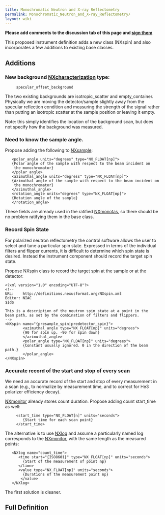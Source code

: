 ```yaml
---
title: Monochromatic Neutron and X-ray Reflectometry
permalink: Monochromatic_Neutron_and_X-ray_Reflectometry/
layout: wiki
---
```


**Please add comments to the discussion tab of this page and [sign
them](Help:Contents#Signatures "wikilink")**

This proposed instrument definition adds a new class (NXspin) and also
incorporates a few additions to existing base classes.

Additions
---------

### New background [NXcharacterization](NXcharacterization "wikilink") type:

`     specular_offset_background`

The two existing backgrounds are isotropic\_scatter and
empty\_container. Physically we are moving the detector/sample slightly
away from the specular reflection condition and measuring the strength
of the signal rather than putting an isotropic scatter at the sample
position or leaving it empty.

Note: this simply identifies the location of the background scan, but
does not specify how the background was measured.

### Need to know the sample angle.

Propose adding the following to [NXsample](NXsample "wikilink"):

       <polar_angle units="degrees" type="NX_FLOAT[np]">
       {Polar angle of the sample with respect to the beam incident on
        the monochromator}
       </polar_angle>
       <azimuthal_angle units="degress" type="NX_FLOAT[np]">
       {Azimuthal angle of the sample with respect to the beam incident on
        the monochromator}
       </azimuthal_angle>
       <rotation_angle units="degrees" type="NX_FLOAT[np]">
       {Rotation angle of the sample}
       </rotation_angle>

These fields are already used in the ratified
[NXmonotas](Monochromatic_Neutron_and_X-ray_Triple-Axis_Spectrometer "wikilink"),
so there should be no problem ratifying them in the base class.

### Record Spin State

For polarized neutron reflectometry the control software allows the user
to select and tune a particular spin state. Expressed in terms of the
individual filters and flipper currents, it is difficult to determine
which spin state is desired. Instead the instrument component should
record the target spin state.

Propose NXspin class to record the target spin at the sample or at the
detector:

       
    <?xml version="1.0" encoding="UTF-8"?>
    <!--
    URL:    http://definitions.nexusformat.org/NXspin.xml
    Editor: NIAC
    $Id$
        
    This is a description of the neutron spin state at a point in the
    beam path, as set by the combination of filters and flippers.
    -->
    <NXspin name="{presample_spin|predetector_spin}">
            <azimuthal_angle type="NX_FLOAT[np]" units="degrees">
            {90 for spin up, -90 for spin down}
            </azimuthal_angle>
            <polar_angle type="NX_FLOAT[np]" units="degrees">
            {Constant usually ignored. 0 in the direction of the beam path.}
            </polar_angle>
    </NXspin>

### Accurate record of the start and stop of every scan

We need an accurate record of the start and stop of every measurement in
a scan (e.g., to normalize by measurement time, and to correct for He3
polarizer efficiency decay).

[NXmonitor](NXmonitor "wikilink") already stores count duration. Propose
adding count start\_time as well:

         <start_time type="NX_FLOAT[n]" units="seconds">
            {Start time for each scan point}
         </start_time>

The alternative is to use [NXlog](NXlog "wikilink") and assume a
particularly named log corresponds to the
[NXmonitor](NXmonitor "wikilink"), with the same length as the measured
points:

            
       <NXlog name="count_time">
          <time start="{ISO8601}" type="NX_FLOAT[np]" units="seconds">
            {Start of the measurement of point np}
          </time>
          <value type="NX_FLOAT[np]" units="seconds">
            {Durations of the measurement point np}
           </value>
       </NXlog>

The first solution is cleaner.

Full Definition
---------------

<nxformat file="NXmonoref.xml" tree="yes"></nxformat>
